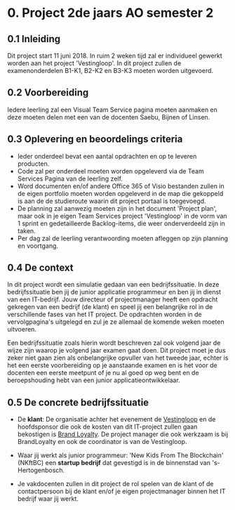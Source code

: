 # 0. Project 2de jaars AO semester 2

## 0.1 Inleiding

Dit project start 11 juni 2018. In ruim 2 weken tijd zal er individueel gewerkt worden aan het project 'Vestingloop'.
In dit project zullen de examenonderdelen B1-K1, B2-K2 en B3-K3 moeten worden uitgevoerd. 

## 0.2 Voorbereiding

Iedere leerling zal een Visual Team Service pagina moeten aanmaken en deze moeten delen met een van de docenten Saebu, Bijnen of Linsen.

## 0.3 Oplevering en beoordelings criteria

- Ieder onderdeel bevat een aantal opdrachten en op te leveren producten.
- Code zal per onderdeel moeten worden opgeleverd via de Team Services Pagina van de leerling zelf.
- Word documenten en/of andere Office 365 of Visio bestanden zullen in de eigen portfolio moeten worden opgeleverd in de map die gekoppeld is aan de de studieroute waarin dit project portaal is toegevoegd. 
- De planning zal aanwezig moeten zijn in het document 'Project plan', maar ook in je eigen Team Services project 'Vestingloop' in de vorm van 1 sprint en gedetailleerde Backlog-items, die weer onderverdeeld zijn in taken.
- Per dag zal de leerling verantwoording moeten afleggen op zijn planning en voortgang. 

## 0.4 De context 

In dit project wordt een simulatie gedaan van een bedrijfssituatie. In deze bedrijfssituatie ben jij de junior applicatie programmeur en ben jij in dienst van een IT-bedrijf.
Jouw directeur of projectmanager heeft een opdracht gekregen van een bedrijf (de klant) en speel jij een belangrijke rol in de verschillende fases van het IT project.
De opdrachten worden in de vervolgpagina's uitgelegd en zul je ze allemaal de komende weken moeten uitvoeren.

Een bedrijfssituatie zoals hierin wordt beschreven zal ook volgend jaar de wijze zijn waarop je volgend jaar examen gaat doen.
Dit project moet je dus zeker niet gaan zien als onbelangrijke opvuller van het tweede jaar, echter is het een eerste voorbereiding op je aanstaande examen en is het voor de docenten een
eerste meetpunt of je nu al goed op weg bent en de beroepshouding hebt van een junior applicatieontwikkelaar.

## 0.5 De concrete bedrijfssituatie

- De __klant__: De organisatie achter het evenement de [Vestingloop](http://vestingloop.nl) en de hoofdsponsor die ook de kosten van dit IT-project zullen gaan bekostigen is [Brand Loyalty](https://www.brandloyalty-int.com/nl-NL/home/).
  De project manager die ook werkzaam is bij BrandLoyalty en ook de coordinator is van de Vestingloop. 

- Waar jij werkt als junior programmeur: 'New Kids From The Blockchain' (NKftBC) een __startup bedrijf__ dat gevestigd is in de binnenstad van 's-Hertogenbosch.

- Je vakdocenten zullen in dit project de rol spelen van de klant of de contactpersoon bij de klant en/of je eigen projectmanager binnen het IT bedrijf waar jij werkt. 


